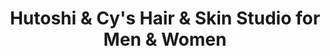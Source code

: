 ---
title: "Hutoshi & Cy's Hair & Skin Studio for Men & Women"
url: /toronto/hutoshi-und-cys-hair-und-skin-studio-for-men-und-women/
shop: Friseur
---